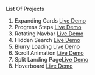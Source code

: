 List Of Projects

1. Expanding Cards   [Live Demo](https://javascript-projects-expanding-card.netlify.app/)
2. Progress Steps    [Live Demo](https://javascript-projects-progress-step.netlify.app/)
3. Rotating Navbar   [Live Demo](https://javascript-projects-rotating-navbar.netlify.app/)
4. Hidden Search     [Live Demo](https://javascript-projects-hidden-search.netlify.app/)
5. Blurry Loading    [Live Demo](https://javascript-projects-blurry-loading.netlify.app/)
6. Scroll Animation  [Live Demo](https://javascript-projects-scroll-animation.netlify.app/)
7. Split Landing Page[Live Demo](https://javascript-projects-split-landing-pg.netlify.app/)
8. Hoverboard        [Live Demo](https://javascript-projects-hoverboard.netlify.app/)

